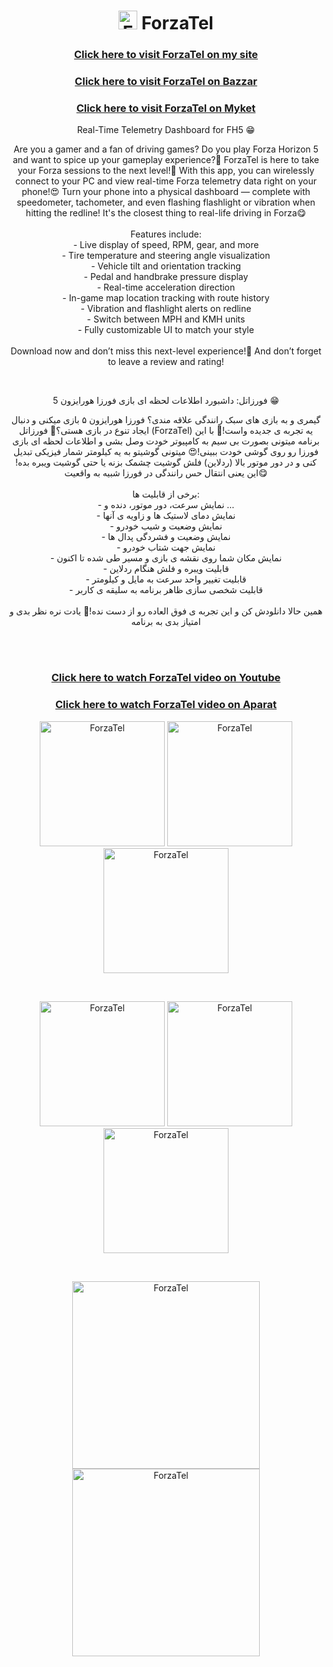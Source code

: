 <h1 align="center"> <img width="30" src="/images/icon.png" alt="ForzaTel" /> ForzaTel </h1>
<h3 align="center"> <a href="https://loco81.ir/skills/ForzaTel?lang=en"> Click here to visit ForzaTel on my site </a> </h3>
<h3 align="center"> <a href="http://cafebazaar.ir/app/?id=com.LoCo.ForzaTel&ref=share"> Click here to visit ForzaTel on Bazzar </a> </h3>
<h3 align="center"> <a href="#"> Click here to visit ForzaTel on Myket </a> </h3>
<p align="center"> Real-Time Telemetry Dashboard for FH5 😁 </p>
<p align="center"> Are you a gamer and a fan of driving games? Do you play Forza Horizon 5 and want to spice up your gameplay experience?🤔 ForzaTel is here to take your Forza sessions to the next level!🤩 With this app, you can wirelessly connect to your PC and view real-time Forza telemetry data right on your phone!😍 Turn your phone into a physical dashboard — complete with speedometer, tachometer, and even flashing flashlight or vibration when hitting the redline! It's the closest thing to real-life driving in Forza😋<br><br>Features include:<br>- Live display of speed, RPM, gear, and more<br>- Tire temperature and steering angle visualization<br>- Vehicle tilt and orientation tracking<br>- Pedal and handbrake pressure display<br>- Real-time acceleration direction<br>- In-game map location tracking with route history<br>- Vibration and flashlight alerts on redline<br>- Switch between MPH and KMH units<br>- Fully customizable UI to match your style<br><br>Download now and don’t miss this next-level experience!🫡 And don’t forget to leave a review and rating! </p>
<br>
<p align="center"> فورزاتل: داشبورد اطلاعات لحظه ای بازی فورزا هورایزون 5 😁 </p>
<p align="center"> گیمری و به بازی های سبک رانندگی علاقه مندی؟ فورزا هورایزون ۵ بازی میکنی و دنبال ایجاد تنوع در بازی هستی؟🤔 فورزاتل (ForzaTel) یه تجربه ی جدیده واست!🤩 با این برنامه میتونی بصورت بی سیم به کامپیوتر خودت وصل بشی و اطلاعات لحظه ای بازی فورزا رو روی گوشی خودت ببینی!😍 میتونی گوشیتو به یه کیلومتر شمار فیزیکی تبدیل کنی و در دور موتور بالا (ردلاین) فلش گوشیت چشمک بزنه یا حتی گوشیت ویبره بده! این یعنی انتقال حس رانندگی در فورزا شبیه به واقعیت😋<br><br>برخی از قابلیت ها:<br>- نمایش سرعت، دور موتور، دنده و ...<br>- نمایش دمای لاستیک ها و زاویه ی آنها<br>-  نمایش وضعیت و شیب خودرو<br>-  نمایش وضعیت و فشردگی پدال ها<br>-  نمایش جهت شتاب خودرو<br>-  نمایش مکان شما روی نقشه ی بازی و مسیر طی شده تا اکنون<br>-  قابلیت ویبره و فلش هنگام ردلاین<br>-  قابلیت تغییر واحد سرعت به مایل و کیلومتر<br>-  قابلیت شخصی سازی ظاهر برنامه به سلیقه ی کاربر<br><br>همین حالا دانلودش کن و این تجربه ی فوق العاده رو از دست نده!🫡 یادت نره نظر بدی و امتیاز بدی به برنامه </p>
<br>
<br>
<h3 align="center"> <a href="https://youtu.be/okABcc1AQW8"> Click here to watch ForzaTel video on Youtube </a> </h3>
<h3 align="center"> <a href="https://www.aparat.com/v/cxyn3b6"> Click here to watch ForzaTel video on Aparat </a> </h3>
<div align="center">
  <p align="center">
    <img width="200" src="/images/English/image1.png" alt="ForzaTel" />
    <img width="200" src="/images/English/image2.png" alt="ForzaTel" />
    <img width="200" src="/images/English/image3.png" alt="ForzaTel" />
  </p>
</div>
<br>
<div align="center">
  <p align="center">
    <img width="200" src="/images/English/image4.png" alt="ForzaTel" />
    <img width="200" src="/images/English/image5.png" alt="ForzaTel" />
    <img width="200" src="/images/English/image6.png" alt="ForzaTel" />
  </p>
</div>
<br>
<div align="center">
  <p align="center">
    <img width="300" src="/images/English/image7.png" alt="ForzaTel" />
    <img width="300" src="/images/English/image8.png" alt="ForzaTel" />
  </p>
</div>
<br>
